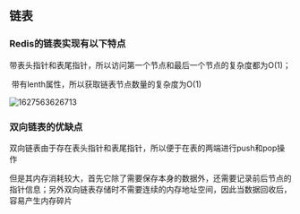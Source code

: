 ## 链表

### Redis的链表实现有以下特点

​	带表头指针和表尾指针，所以访问第一个节点和最后一个节点的复杂度都为O(1)；

​	带有lenth属性，所以获取链表节点数量的复杂度为O(1)

![1627563626713](E:\GithubNote\数据库\images/1627563626713.png)

### 双向链表的优缺点

​	双向链表由于存在表头指针和表尾指针，所以便于在表的两端进行push和pop操作

​	但是其内存消耗较大，首先它除了需要保存本身的数据外，还需要记录前后节点的指针信息；另外双向链表存储时不需要连续的内存地址空间，因此当数据回收后，容易产生内存碎片